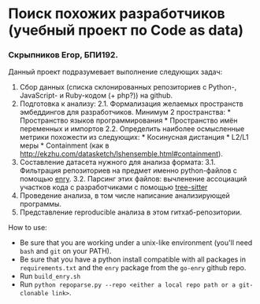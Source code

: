 # Поиск похожих разработчиков (учебный проект по Code as data)

### Скрыпников Егор, БПИ192.

Данный проект подразумевает выполнение следующих задач:

1. Сбор данных (списка склонированных репозиториев с Python-, JavaScript- и Ruby-кодом (+ php?)) на github.
2. Подготовка к анализу:
    2.1. Формализация желаемых пространств эмбеддингов для разработчиков. Минимум 2 пространства:
        * Пространство языков программирования
        * Пространство имён переменных и импортов
    2.2. Определить наиболее осмысленные метрики похожести из следующих:
        * Косинусная дистанция
        * L2/L1 меры
        * Containment (как в http://ekzhu.com/datasketch/lshensemble.html#containment).
3. Составление датасета нужного для анализа формата: 
    3.1. Фильтрация репозиториев на предмет именно python-файлов с помощью [enry](https://github.com/go-enry/go-enry).
    3.2. Парсинг этих файлов: вычленение ассоциаций участков кода с разработчиками с помощью [tree-sitter](https://github.com/tree-sitter/tree-sitter)
3. Проведение анализа, в том числе написание анализирующей программы.
4. Представление reproducible анализа в этом гитхаб-репозитории.


How to use:

* Be sure that you are working under a unix-like environment (you'll need `bash` and `git` on your PATH).
* Be sure that you have a python install compatible with all packages in `requirements.txt` and the `enry` package from the `go-enry` github repo.
* Run `build_enry.sh`
* Run `python repoparse.py --repo <either a local repo path or a git-clonable link>`.